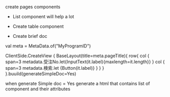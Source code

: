 create pages components

- List component will help a lot
- Create table component 

- Create brief doc 


val meta = MetaData.of("MyProgramID")

ClientSide.CreateView {
 BaseLayout(title=meta.pageTitle){ 
    row{
        col {
            span=3
            metadata.受注No.let{InputText(it.label){maxlength=it.length}}
        }
        col {
            span=3
            metadata.検索.let {Button(it.label)}
        }
    } 
 }
}.buuild(generateSimpleDoc=Yes)


when generate Simple doc = Yes
generate a html that contains list of component and their attributes